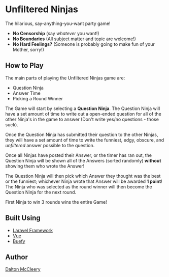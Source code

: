 # Unfiltered Ninjas

The hilarious, say-anything-you-want party game!

- **No Censorship** (say *whatever* you want!)
- **No Boundaries** (All subject matter and topic are welcome!)
- **No Hard Feelings?** (Someone is probably going to make fun of your Mother, sorry!)

## How to Play

The main parts of playing the Unfiltered Ninjas game are:
- Question Ninja
- Answer Time
- Picking a Round Winner

The Game will start by selecting a **Question Ninja**. The Question Ninja will have a set
amount of time to write out a open-ended question for all of the other Ninja's in the game
to answer (Don't write yes/no questions - those suck).

Once the Question Ninja has submitted their question to the other Ninjas, they will have a set
amount of time to write the funniest, edgy, obscure, and *unfiltered* answer possible to the question.

Once all Ninjas have posted their Answer, or the timer has ran out, the Question Ninja will be
shown all of the Answers (sorted randomly) **without** showing them who wrote the Answer!

The Question Ninja will then pick which Answer they thought was the best or the funniest; whichever
Ninja wrote that Answer will be awarded **1 point**! The Ninja who was selected as the round winner
will then become the Question Ninja for the next round.

First Ninja to win 3 rounds wins the entire Game!

## Built Using

- [Laravel Framework](https://github.com/laravel/laravel)
- [Vue](https://vuejs.org/)
- [Buefy](https://buefy.github.io/)

## Author

[Dalton McCleery](https://github.com/DaltonMcCleery)